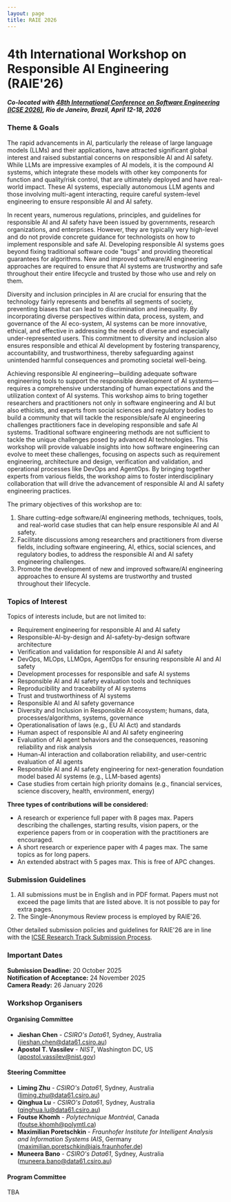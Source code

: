 ```yaml
---
layout: page
title: RAIE 2026
---
```


<!-- <p><img src="/img/pierrebourque.jpg" width="200" /><a href="https://profs.etsmtl.ca/pbourque">Pierre Bourque</a> - ing., Ph.D.</p> -->

# 4th International Workshop on Responsible AI Engineering (RAIE'26)

***Co-located with [48th International Conference on Software Engineering (ICSE 2026)](https://conf.researchr.org/home/icse-2026), Rio de Janeiro, Brazil, April 12-18, 2026***

### Theme & Goals

The rapid advancements in AI, particularly the release of large language models (LLMs) and their applications, have attracted significant global interest and raised substantial concerns on responsible AI and AI safety. While LLMs are impressive examples of AI models, it is the compound AI systems, which integrate these models with other key components for function and quality/risk control, that are ultimately deployed and have real-world impact. These AI systems, especially autonomous LLM agents and those involving multi-agent interacting, require careful system-level engineering to ensure responsible AI and AI safety. 

In recent years, numerous regulations, principles, and guidelines for responsible AI and AI safety have been issued by governments, research organizations, and enterprises. However, they are typically very high-level and do not provide concrete guidance for technologists on how to implement responsible and safe AI. Developing responsible AI systems goes beyond fixing traditional software code "bugs" and providing theoretical guarantees for algorithms. New and improved software/AI engineering approaches are required to ensure that AI systems are trustworthy and safe throughout their entire lifecycle and trusted by those who use and rely on them.

Diversity and inclusion principles in AI are crucial for ensuring that the technology fairly represents and benefits all segments of society, preventing biases that can lead to discrimination and inequality. By incorporating diverse perspectives within data, process, system, and governance of the AI eco-system, AI systems can be more innovative, ethical, and effective in addressing the needs of diverse and especially under-represented users. This commitment to diversity and inclusion also ensures responsible and ethical AI development by fostering transparency, accountability, and trustworthiness, thereby safeguarding against unintended harmful consequences and promoting societal well-being.

Achieving responsible AI engineering—building adequate software engineering tools to support the responsible development of AI systems—requires a comprehensive understanding of human expectations and the utilization context of AI systems. This workshop aims to bring together researchers and practitioners not only in software engineering and AI but also ethicists, and experts from social sciences and regulatory bodies to build a community that will tackle the responsible/safe AI engineering challenges practitioners face in developing responsible and safe AI systems. Traditional software engineering methods are not sufficient to tackle the unique challenges posed by advanced AI technologies. This workshop will provide valuable insights into how software engineering can evolve to meet these challenges, focusing on aspects such as requirement engineering, architecture and design, verification and validation, and operational processes like DevOps and AgentOps. By bringing together experts from various fields, the workshop aims to foster interdisciplinary collaboration that will drive the advancement of responsible AI and AI safety engineering practices.

The primary objectives of this workshop are to:

1. Share cutting-edge software/AI engineering methods, techniques, tools, and real-world case studies that can help ensure responsible AI and AI safety.
2. Facilitate discussions among researchers and practitioners from diverse fields, including software engineering, AI, ethics, social sciences, and regulatory bodies, to address the responsible AI and AI safety engineering challenges.
3. Promote the development of new and improved software/AI engineering approaches to ensure AI systems are trustworthy and trusted throughout their lifecycle.


### Topics of Interest

Topics of interests include, but are not limited to:

 - Requirement engineering for responsible AI and AI safety
 - Responsible-AI-by-design and AI-safety-by-design software architecture
 - Verification and validation for responsible AI and AI safety
 - DevOps, MLOps, LLMOps, AgentOps for ensuring responsible AI and AI safety
 - Development processes for responsible and safe AI systems
 - Responsible AI and AI safety evaluation tools and techniques
 - Reproducibility and traceability of AI systems
 - Trust and trustworthiness of AI systems
 - Responsible AI and AI safety governance
 - Diversity and Inclusion in Responsible AI ecosystem; humans, data, processes/algorithms, systems, governance
 - Operationalisation of laws (e.g., EU AI Act) and standards
 - Human aspect of responsible AI and AI safety engineering
 - Evaluation of AI agent behaviors and the consequences, reasoning reliability and risk analysis
 - Human-AI interaction and collaboration reliability, and user-centric evaluation of AI agents
 - Responsible AI and AI safety engineering for next-generation foundation model based AI systems (e.g., LLM-based agents) 
 - Case studies from certain high priority domains (e.g., financial services, science discovery, health, environment, energy)


**Three types of contributions will be considered:**

- A research or experience full paper with 8 pages max. Papers describing the challenges, starting results, vision papers, or the experience papers from or in cooperation with the practitioners are encouraged.
- A short research or experience paper with 4 pages max. The same topics as for long papers.
- An extended abstract with 5 pages max. This is free of APC changes.

### Submission Guidelines
1. All submissions must be in English and in PDF format. Papers must not exceed the page limits that are listed above. It is not possible to pay for extra pages.
2. The Single-Anonymous Review process is employed by RAIE'26.

Other detailed submission policies and guidelines for RAIE'26 are in line with the [ICSE Research Track Submission Process](https://conf.researchr.org/track/icse-2026/icse-2026-research-track#submission-process). 


### Important Dates

**Submission Deadline:** 20 October 2025
<br>
**Notification of Acceptance:**  24 November 2025
<br>
**Camera Ready:** 26 January 2026

### Workshop Organisers

#### Organising Committee
- **Jieshan Chen** - *CSIRO's Data61*, Sydney, Australia ([jieshan.chen@data61.csiro.au](mailto:jieshan.chen@data61.csiro.au))  
- **Apostol T. Vassilev** - *NIST*, Washington DC, US ([apostol.vassilev@nist.gov](mailto:apostol.vassilev@nist.gov))

#### Steering Committee

- **Liming Zhu** - *CSIRO's Data61*, Sydney, Australia ([liming.zhu@data61.csiro.au](mailto:liming.zhu@data61.csiro.au))
- **Qinghua Lu** - *CSIRO's Data61*, Sydney, Australia ([qinghua.lu@data61.csiro.au](mailto:qinghua.lu@data61.csiro.au))
- **Foutse Khomh** - *Polytechnique Montréal*, Canada ([foutse.khomh@polymtl.ca](mailto:qinghua.lu@data61.csiro.au))
- **Maximilian Poretschkin** - *Fraunhofer Institute for Intelligent Analysis and Information Systems IAIS*, Germany ([maximilian.poretschkin@iais.fraunhofer.de](mailto:maximilian.poretschkin@iais.fraunhofer.de))
- **Muneera Bano** - *CSIRO's Data61*, Sydney, Australia ([muneera.bano@data61.csiro.au](mailto:muneera.bano@data61.csiro.au))

#### Program Committee
TBA
